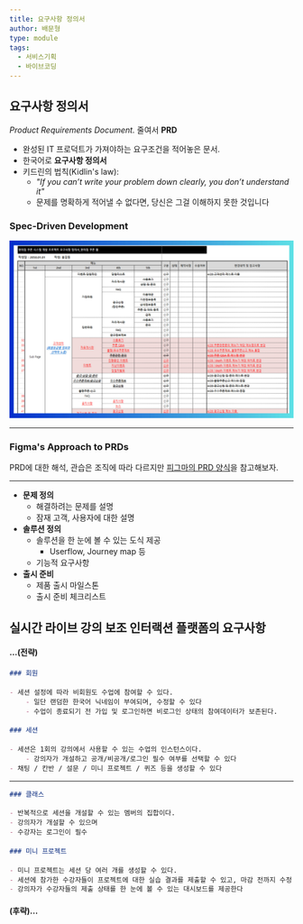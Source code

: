```yaml
---
title: 요구사항 정의서
author: 배문형
type: module
tags:
  - 서비스기획
  - 바이브코딩
---
```


## 요구사항 정의서

*Product Requirements Document.* 줄여서 **PRD**

- 완성된 IT 프로덕트가 가져야하는 요구조건을 적어놓은 문서. 
- 한국어로 **요구사항 정의서**
- 키드린의 법칙(Kidlin's law):
	- *"If you can’t write your problem down clearly, you don’t understand it"*
	- 문제를 명확하게 적어낼 수 없다면, 당신은 그걸 이해하지 못한 것입니다

### Spec-Driven Development

![](../attachments/ux-prds.png)

---

### Figma's Approach to PRDs

PRD에 대한 해석, 관습은 조직에 따라 다르지만 [피그마의 PRD 양식](https://m00nlygreat.notion.site/Figma-s-Approach-to-PRDs-23296ccfa44080c4aabce301feb892c0)을 참고해보자.

***

- **문제 정의**
	- 해결하려는 문제를 설명
	- 잠재 고객, 사용자에 대한 설명
- **솔루션 정의**
	- 솔루션을 한 눈에 볼 수 있는 도식 제공 
		- Userflow, Journey map 등
	- 기능적 요구사항
- **출시 준비**
	- 제품 출시 마일스톤
	- 출시 준비 체크리스트

## 실시간 라이브 강의 보조 인터랙션 플랫폼의 요구사항

#### ...(전략)

```markdown
### 회원

- 세션 설정에 따라 비회원도 수업에 참여할 수 있다.
	- 일단 랜덤한 한국어 닉네임이 부여되며, 수정할 수 있다
	- 수업이 종료되기 전 가입 및 로그인하면 비로그인 상태의 참여데이터가 보존된다.

### 세션

- 세션은 1회의 강의에서 사용할 수 있는 수업의 인스턴스이다.
	- 강의자가 개설하고 공개/비공개/로그인 필수 여부를 선택할 수 있다
- 채팅 / 칸반 / 설문 / 미니 프로젝트 / 퀴즈 등을 생성할 수 있다
```

***

```markdown
### 클래스

- 반복적으로 세션을 개설할 수 있는 멤버의 집합이다.
- 강의자가 개설할 수 있으며
- 수강자는 로그인이 필수

### 미니 프로젝트

- 미니 프로젝트는 세션 당 여러 개를 생성할 수 있다.
- 세션에 참가한 수강자들이 프로젝트에 대한 실습 결과를 제출할 수 있고, 마감 전까지 수정 가능
- 강의자가 수강자들의 제출 상태를 한 눈에 볼 수 있는 대시보드를 제공한다
```

#### (후략)...